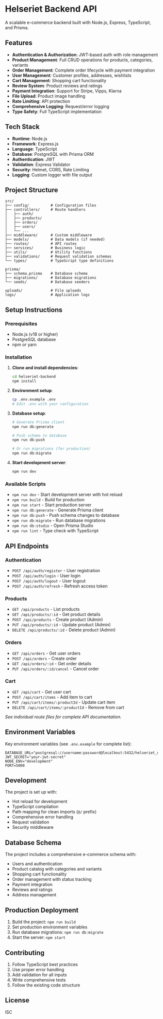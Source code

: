 # Helseriet Backend API

A scalable e-commerce backend built with Node.js, Express, TypeScript, and Prisma.

## Features

- **Authentication & Authorization**: JWT-based auth with role management
- **Product Management**: Full CRUD operations for products, categories, variants
- **Order Management**: Complete order lifecycle with payment integration
- **User Management**: Customer profiles, addresses, wishlists
- **Cart Management**: Shopping cart functionality
- **Review System**: Product reviews and ratings
- **Payment Integration**: Support for Stripe, Vipps, Klarna
- **File Upload**: Product image handling
- **Rate Limiting**: API protection
- **Comprehensive Logging**: Request/error logging
- **Type Safety**: Full TypeScript implementation

## Tech Stack

- **Runtime**: Node.js
- **Framework**: Express.js
- **Language**: TypeScript
- **Database**: PostgreSQL with Prisma ORM
- **Authentication**: JWT
- **Validation**: Express Validator
- **Security**: Helmet, CORS, Rate Limiting
- **Logging**: Custom logger with file output

## Project Structure

```
src/
├── config/          # Configuration files
├── controllers/     # Route handlers
│   ├── auth/
│   ├── products/
│   ├── orders/
│   ├── users/
│   └── ...
├── middleware/      # Custom middleware
├── models/          # Data models (if needed)
├── routes/          # API routes
├── services/        # Business logic
├── utils/           # Utility functions
├── validations/     # Request validation schemas
└── types/           # TypeScript type definitions

prisma/
├── schema.prisma    # Database schema
├── migrations/      # Database migrations
└── seeds/           # Database seeders

uploads/             # File uploads
logs/                # Application logs
```

## Setup Instructions

### Prerequisites

- Node.js (v18 or higher)
- PostgreSQL database
- npm or yarn

### Installation

1. **Clone and install dependencies**:
   ```bash
   cd helseriet-backend
   npm install
   ```

2. **Environment setup**:
   ```bash
   cp .env.example .env
   # Edit .env with your configuration
   ```

3. **Database setup**:
   ```bash
   # Generate Prisma client
   npm run db:generate
   
   # Push schema to database
   npm run db:push
   
   # Or run migrations (for production)
   npm run db:migrate
   ```

4. **Start development server**:
   ```bash
   npm run dev
   ```

### Available Scripts

- `npm run dev` - Start development server with hot reload
- `npm run build` - Build for production
- `npm run start` - Start production server
- `npm run db:generate` - Generate Prisma client
- `npm run db:push` - Push schema changes to database
- `npm run db:migrate` - Run database migrations
- `npm run db:studio` - Open Prisma Studio
- `npm run lint` - Type check with TypeScript

## API Endpoints

### Authentication
- `POST /api/auth/register` - User registration
- `POST /api/auth/login` - User login
- `POST /api/auth/logout` - User logout
- `POST /api/auth/refresh` - Refresh access token

### Products
- `GET /api/products` - List products
- `GET /api/products/:id` - Get product details
- `POST /api/products` - Create product (Admin)
- `PUT /api/products/:id` - Update product (Admin)
- `DELETE /api/products/:id` - Delete product (Admin)

### Orders
- `GET /api/orders` - Get user orders
- `POST /api/orders` - Create order
- `GET /api/orders/:id` - Get order details
- `PUT /api/orders/:id/cancel` - Cancel order

### Cart
- `GET /api/cart` - Get user cart
- `POST /api/cart/items` - Add item to cart
- `PUT /api/cart/items/:productId` - Update cart item
- `DELETE /api/cart/items/:productId` - Remove from cart

*See individual route files for complete API documentation.*

## Environment Variables

Key environment variables (see `.env.example` for complete list):

```env
DATABASE_URL="postgresql://username:password@localhost:5432/helseriet_db"
JWT_SECRET="your-jwt-secret"
NODE_ENV="development"
PORT=5000
```

## Development

The project is set up with:
- Hot reload for development
- TypeScript compilation
- Path mapping for clean imports (`@/` prefix)
- Comprehensive error handling
- Request validation
- Security middleware

## Database Schema

The project includes a comprehensive e-commerce schema with:
- Users and authentication
- Product catalog with categories and variants
- Shopping cart functionality
- Order management with status tracking
- Payment integration
- Reviews and ratings
- Address management

## Production Deployment

1. Build the project: `npm run build`
2. Set production environment variables
3. Run database migrations: `npm run db:migrate`
4. Start the server: `npm start`

## Contributing

1. Follow TypeScript best practices
2. Use proper error handling
3. Add validation for all inputs
4. Write comprehensive tests
5. Follow the existing code structure

## License

ISC